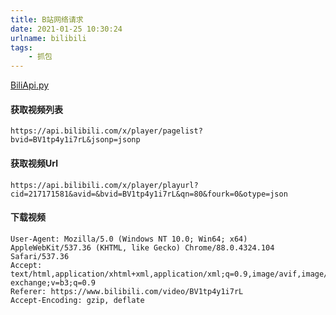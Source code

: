 ```yaml
---
title: B站网络请求
date: 2021-01-25 10:30:24
urlname: bilibili
tags: 
    - 抓包
---
```


[BiliApi.py](bilibili/BiliApi.py)

#### 获取视频列表

```
https://api.bilibili.com/x/player/pagelist?bvid=BV1tp4y1i7rL&jsonp=jsonp
```

#### 获取视频Url

```
https://api.bilibili.com/x/player/playurl?cid=217171581&avid=&bvid=BV1tp4y1i7rL&qn=80&fourk=0&otype=json
```

#### 下载视频

```
User-Agent: Mozilla/5.0 (Windows NT 10.0; Win64; x64) AppleWebKit/537.36 (KHTML, like Gecko) Chrome/88.0.4324.104 Safari/537.36
Accept: text/html,application/xhtml+xml,application/xml;q=0.9,image/avif,image/webp,image/apng,*/*;q=0.8,application/signed-exchange;v=b3;q=0.9
Referer: https://www.bilibili.com/video/BV1tp4y1i7rL
Accept-Encoding: gzip, deflate
```